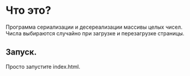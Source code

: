# Что это?
Программа сериализации и десереализации массивы целых чисел. Числа выбираются случайно при загрузке и перезагрузке страницы.

## Запуск.
Просто запустите index.html. 
